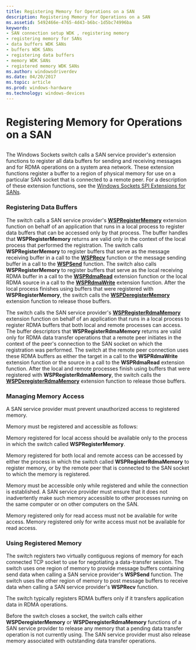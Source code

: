 ```yaml
---
title: Registering Memory for Operations on a SAN
description: Registering Memory for Operations on a SAN
ms.assetid: 5492466e-4765-4d43-b6bc-1d5bc74996ba
keywords:
- SAN connection setup WDK , registering memory
- registering memory for SANs
- data buffers WDK SANs
- buffers WDK SANs
- registering data buffers
- memory WDK SANs
- registered memory WDK SANs
ms.author: windowsdriverdev
ms.date: 04/20/2017
ms.topic: article
ms.prod: windows-hardware
ms.technology: windows-devices
---
```


# Registering Memory for Operations on a SAN


## <a href="" id="ddk-registering-memory-for-operations-on-a-san-ng"></a>


The Windows Sockets switch calls a SAN service provider's extension functions to register all data buffers for sending and receiving messages and for RDMA operations on a system area network. These extension functions register a buffer to a region of physical memory for use on a particular SAN socket that is connected to a remote peer. For a description of these extension functions, see the [Windows Sockets SPI Extensions for SANs](windows-sockets-spi-extensions-for-sans.md).

### Registering Data Buffers

The switch calls a SAN service provider's [**WSPRegisterMemory**](https://msdn.microsoft.com/library/windows/hardware/ff566311) extension function on behalf of an application that runs in a local process to register data buffers that can be accessed only by that process. The buffer handles that **WSPRegisterMemory** returns are valid only in the context of the local process that performed the registration. The switch calls **WSPRegisterMemory** to register buffers that serve as the message receiving buffer in a call to the [**WSPRecv**](https://msdn.microsoft.com/library/windows/hardware/ff566309) function or the message sending buffer in a call to the [**WSPSend**](https://msdn.microsoft.com/library/windows/hardware/ff566316) function. The switch also calls **WSPRegisterMemory** to register buffers that serve as the local receiving RDMA buffer in a call to the [**WSPRdmaRead**](https://msdn.microsoft.com/library/windows/hardware/ff566304) extension function or the local RDMA source in a call to the [**WSPRdmaWrite**](https://msdn.microsoft.com/library/windows/hardware/ff566306) extension function. After the local process finishes using buffers that were registered with **WSPRegisterMemory**, the switch calls the [**WSPDeregisterMemory**](https://msdn.microsoft.com/library/windows/hardware/ff566279) extension function to release those buffers.

The switch calls the SAN service provider's [**WSPRegisterRdmaMemory**](https://msdn.microsoft.com/library/windows/hardware/ff566313) extension function on behalf of an application that runs in a local process to register RDMA buffers that both local and remote processes can access. The buffer descriptors that **WSPRegisterRdmaMemory** returns are valid only for RDMA data transfer operations that a remote peer initiates in the context of the peer's connection to the SAN socket on which the registration was performed. The switch at the remote peer connection uses these RDMA buffers as either the target in a call to the **WSPRdmaWrite** extension function or the source in a call to the **WSPRdmaRead** extension function. After the local and remote processes finish using buffers that were registered with **WSPRegisterRdmaMemory**, the switch calls the [**WSPDeregisterRdmaMemory**](https://msdn.microsoft.com/library/windows/hardware/ff566281) extension function to release those buffers.

### Managing Memory Access

A SAN service provider must prevent unauthorized access to registered memory.

Memory must be registered and accessible as follows:

Memory registered for local access should be available only to the process in which the switch called **WSPRegisterMemory**.

Memory registered for both local and remote access can be accessed by either the process in which the switch called **WSPRegisterRdmaMemory** to register memory, or by the remote peer that is connected to the SAN socket to which the memory is registered.

Memory must be accessible only while registered and while the connection is established. A SAN service provider must ensure that it does not inadvertently make such memory accessible to other processes running on the same computer or on other computers on the SAN.

Memory registered only for read access must not be available for write access. Memory registered only for write access must not be available for read access.

### Using Registered Memory

The switch registers two virtually contiguous regions of memory for each connected TCP socket to use for negotiating a data-transfer session. The switch uses one region of memory to provide message buffers containing send data when calling a SAN service provider's **WSPSend** function. The switch uses the other region of memory to post message buffers to receive data when calling a SAN service provider's **WSPRecv** function.

The switch typically registers RDMA buffers only if it transfers application data in RDMA operations.

Before the switch closes a socket, the switch calls either **WSPDeregisterMemory** or **WSPDeregisterRdmaMemory** functions of a SAN service provider to release any memory that a pending data transfer operation is not currently using. The SAN service provider must also release memory associated with outstanding data transfer operations.

 

 





